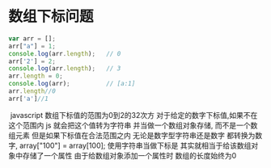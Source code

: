 # 数组下标问题

```js
var arr = [];
arr["a"] = 1;
console.log(arr.length);   // 0
arr['2'] = 2;
console.log(arr.length);   // 3
arr.length = 0;
console.log(arr);          // [a:1]
arr.length//0
arr['a']//1
```

​   javascript 数组下标值的范围为0到2的32次方 对于给定的数字下标值,如果不在这个范围内 js 就会把这个值转为字符串 并当做一个数组对象存储, 而不是一个数组元素 但是如果下标值在合法范围之内 无论是数字型字符串还是数字 都转换为数字, array["100"] = array[100];
​   使用字符串当做下标是 其实就相当于给该数组对象中存储了一个属性 由于给数组对象添加一个属性时 数组的长度始终为0
